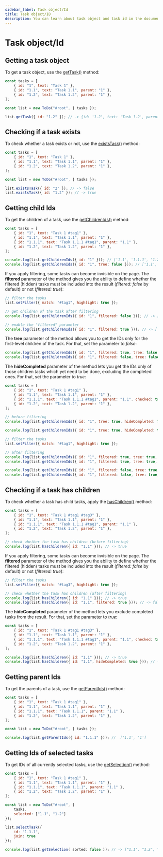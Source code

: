 ```yaml
---
sidebar_label: Task object/Id
title: Task object/ID
description: You can learn about task object and task id in the documentation of the DHTMLX JavaScript To Do List library. Browse developer guides and API reference, try out code examples and live demos, and download a free 30-day evaluation version of DHTMLX To Do List.
---
```


# Task object/Id

## Getting a task object

To get a task object, use the [getTask()](api/methods/gettask_method.md) method:

~~~js
const tasks = [
    { id: "1", text: "Task 1" },
    { id: "1.1", text: "Task 1.1", parent: "1" },
    { id: "1.2", text: "Task 1.2", parent: "1" },
];

const list = new ToDo("#root", { tasks });

list.getTask({ id: "1.2" }); // -> {id: '1.2', text: 'Task 1.2', parent: '1'}
~~~

## Checking if a task exists

To check whether a task exists or not, use the [existsTask()](api/methods/existstask_method.md) method:

~~~js
const tasks = [
    { id: "1", text: "Task 1" },
    { id: "1.1", text: "Task 1.1", parent: "1" },
    { id: "1.2", text: "Task 1.2", parent: "1" },
];

const list = new ToDo("#root", { tasks });

list.existsTask({ id: "2" }); // -> false
list.existsTask({ id: "1.2" }); // -> true
~~~

## Getting child Ids

To get the children of a task, use the [getChildrenIds()](api/methods/getchildrenids_method.md) method:

~~~js
const tasks = [
    { id: "1", text: "Task 1 #tag1" },
    { id: "1.1", text: "Task 1.1", parent: "1" },
    { id: "1.1.1", text: "Task 1.1.1 #tag1", parent: "1.1" },
    { id: "1.2", text: "Task 1.2", parent: "1" },
];

console.log(list.getChildrenIds({ id: "1" })); // ['1.1', '1.1.1', '1.2']
console.log(list.getChildrenIds({ id: "1", tree: false })); // ['1.1', '1.2']
~~~

If you apply filtering, some tasks can become invisible on the page. The **filtered** parameter of the method gives you the ability to define whether the filtered (hidden) tasks must be included into the result (*filtered: false* by default) or not (*filtered: true*):

~~~js
// filter the tasks
list.setFilter({ match: "#tag1", highlight: true });

// get children of the task after filtering
console.log(list.getChildrenIds({ id: "1", filtered: false })); // -> ['1.1', '1.1.1', '1.2']

// enable the "filtered" parameter
console.log(list.getChildrenIds({ id: "1", filtered: true })); // -> ['1.1', '1.1.1']
~~~

The **tree** parameter of the method allows you to get the IDs only for the first-level children of the task. For that, set the parameter to *false*:

~~~js
console.log(list.getChildrenIds({ id: "1", filtered: true, tree: false })); // -> ['1.1']
console.log(list.getChildrenIds({ id: "1", filtered: false, tree: false })); // -> ['1.1', '1.2']
~~~

The **hideCompleted** parameter of the method lets you get the IDs only of those children tasks which yet need to be done, excluding the completed ones. For that, set the parameter to *true*:

~~~js {4,11,18,21}
const tasks = [
    { id: "1", text: "Task 1 #tag1" },
    { id: "1.1", text: "Task 1.1", parent: "1" },
    { id: "1.1.1", text: "Task 1.1.1 #tag1", parent: "1.1", checked: true },
    { id: "1.2", text: "Task 1.2", parent: "1" },
];

// before filtering
console.log(list.getChildrenIds({ id: "1", tree: true, hideCompleted: false })); // -> ['1.1', '1.1.1', '1.2']

console.log(list.getChildrenIds({ id: "1", tree: true, hideCompleted: true })); // ['1.1', '1.2']

// filter the tasks
list.setFilter({ match: "#tag1", highlight: true });

// after filtering
console.log(list.getChildrenIds({ id: "1", filtered: true, tree: true, hideCompleted: false})); // -> ['1.1', '1.1.1']
console.log(list.getChildrenIds({ id: "1", filtered: true, tree: true, hideCompleted: true })); // -> ['1.1']

console.log(list.getChildrenIds({ id: "1", filtered: false, tree: true, hideCompleted: false})); // -> ['1.1', '1.1.1', '1.2']
console.log(list.getChildrenIds({ id: "1", filtered: false, tree: true, hideCompleted: true})); // -> ['1.1', '1.2']
~~~

## Checking if a task has children

To check whether a task has child tasks, apply the [hasChildren()](api/methods/haschildren_method.md) method:

~~~js
const tasks = [
    { id: "1", text: "Task 1 #tag1 #tag3" },
    { id: "1.1", text: "Task 1.1", parent: "1" },
    { id: "1.1.1", text: "Task 1.1.1 #tag1", parent: "1.1" },
    { id: "1.2", text: "Task 1.2", parent: "1" },
];

// check whether the task has children (before filtering)
console.log(list.hasChildren({ id: "1.1" })); // -> true
~~~

If you apply filtering, some tasks can become invisible on the page. The **filtered** parameter of the method gives you the ability to define whether the filtered (hidden) tasks must be included into the result (*filtered: false* by default) or not (*filtered: true*):

~~~js
// filter the tasks
list.setFilter({ match: "#tag3", highlight: true });

// check whether the task has children (after filtering)
console.log(list.hasChildren({ id: "1.1" })); // -> true
console.log(list.hasChildren({ id: "1.1", filtered: true })); // -> false
~~~

The **hideCompleted** parameter of the method lets you exclude completed tasks from the result. For that, set the parameter to *true*:

~~~js {4,9}
const tasks = [
    { id: "1", text: "Task 1 #tag1 #tag3" },
    { id: "1.1", text: "Task 1.1", parent: "1" },
    { id: "1.1.1", text: "Task 1.1.1 #tag1", parent: "1.1", checked: true },
    { id: "1.2", text: "Task 1.2", parent: "1" },
];

console.log(list.hasChildren({ id: "1.1" })); // -> true
console.log(list.hasChildren({ id: "1.1", hideCompleted: true })); // -> false
~~~

## Getting parent Ids

To get the parents of a task, use the [getParentIds()](api/methods/getparentids_method.md) method:

~~~js
const tasks = [
    { id: "1", text: "Task 1 #tag1" },
    { id: "1.1", text: "Task 1.1", parent: "1" },
    { id: "1.1.1", text: "Task 1.1.1", parent: "1.1" },
    { id: "1.2", text: "Task 1.2", parent: "1" },
];

const list = new ToDo("#root", { tasks });

console.log(list.getParentIds({ id: "1.1.1" })); //  ['1.1', '1']
~~~

## Getting Ids of selected tasks

To get IDs of all currently selected tasks, use the [getSelection()](api/methods/getselection_method.md) method:

~~~js
const tasks = [
    { id: "1", text: "Task 1 #tag1" },
    { id: "1.1", text: "Task 1.1", parent: "1" },
    { id: "1.1.1", text: "Task 1.1.1", parent: "1.1" },
    { id: "1.2", text: "Task 1.2", parent: "1" },
];

const list = new ToDo("#root", { 
    tasks,
    selected: ["1.1", "1.2"]
});

list.selectTask({
    id: "1.1.1",
    join: true
});

console.log(list.getSelection( sorted: false )); // -> ["1.1", "1.2", "1.1.1"]
~~~